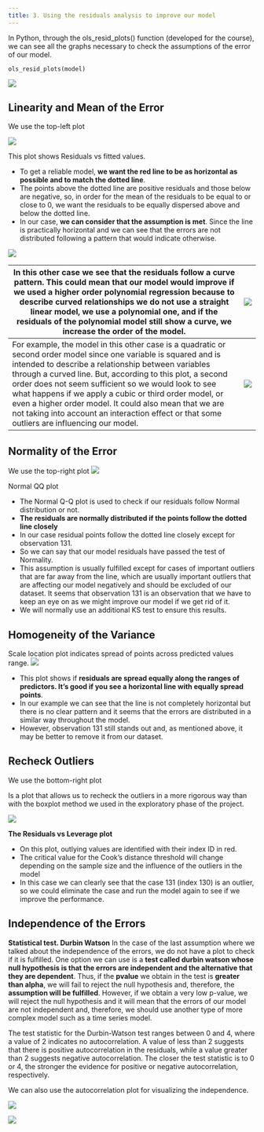 ```yaml
---
title: 3. Using the residuals analysis to improve our model
---
```


In Python, through the ols_resid_plots() function (developed for the course), we can see all the graphs necessary to check the assumptions of the error of our model.

`ols_resid_plots(model)`

![](../attachments/screenshot-2024-05-11-at-200533.png)

## Linearity and Mean of the Error

We use the top-left plot

![](../attachments/screenshot-2024-05-11-at-200613.png)


This plot shows Residuals vs fitted values.

- To get a reliable model, **we want the red line to be as horizontal as possible and to match the dotted line**.
- The points above the dotted line are positive residuals and those below are negative, so, in order for the mean of the residuals to be equal to or close to 0, we want the residuals to be equally dispersed above and below the dotted line.
- In our case, **we can consider that the assumption is met**. Since the line is practically horizontal and we can see that the errors are not distributed following a pattern that would indicate otherwise.

![](../attachments/screenshot-2024-05-11-at-200740.png)



| In this other case we see that the residuals follow a curve pattern. This could mean that our model would improve if we used a higher order polynomial regression because to describe curved relationships we do not use a straight linear model, we use a polynomial one, and if the residuals of the polynomial model still show a curve, we increase the order of the model.                                                                                                                                  | ![](../attachments/screenshot-2024-05-11-at-200902.png) |
| ---------------------------------------------------------------------------------------------------------------------------------------------------------------------------------------------------------------------------------------------------------------------------------------------------------------------------------------------------------------------------------------------------------------------------------------------------------------------------------------------------------------- | ------------------------------------------ |
| For example, the model in this other case is a quadratic or second order model since one variable is squared and is intended to describe a relationship between variables through a curved line. But, according to this plot, a second order does not seem sufficient so we would look to see what happens if we apply a cubic or third order model, or even a higher order model. It could also mean that we are not taking into account an interaction effect or that some outliers are influencing our model. | ![](../attachments/screenshot-2024-05-11-at-200942.png) |

## Normality of the Error

We use the top-right plot
![](../attachments/screenshot-2024-05-11-at-201056.png)

Normal QQ plot


- The Normal Q-Q plot is used to check if our residuals follow Normal distribution or not.
- **The residuals are normally distributed if the points follow the dotted line closely**
- In our case residual points follow the dotted line closely except for observation 131.
- So we can say that our model residuals have passed the test of Normality.
- This assumption is usually fulfilled except for cases of important outliers that are far away from the line, which are usually important outliers that are affecting our model negatively and should be excluded of our dataset. It seems that observation 131 is an observation that we have to keep an eye on as we might improve our model if we get rid of it.
- We will normally use an additional KS test to ensure this results.

## Homogeneity of the Variance
Scale location plot indicates spread of points across predicted values range.
![](../attachments/screenshot-2024-05-11-at-201352.png)
- This plot shows if **residuals are spread equally along the ranges of predictors. It’s good if you see a horizontal line with equally spread points**.
- In our example we can see that the line is not completely horizontal but there is no clear pattern and it seems that the errors are distributed in a similar way throughout the model.
- However, observation 131 still stands out and, as mentioned above, it may be better to remove it from our dataset.

## Recheck Outliers
We use the bottom-right plot

Is a plot that allows us to recheck the outliers in a more rigorous way than with the boxplot method we used in the exploratory phase of the project.

![](../attachments/screenshot-2024-05-11-at-201450.png)

**The Residuals vs Leverage plot**
- On this plot, outlying values are identified with their index ID in red.
- The critical value for the Cook’s distance threshold will change depending on the sample size and the influence of the outliers in the model
- In this case we can clearly see that the case 131 (index 130) is an outlier, so we could eliminate the case and run the model again to see if we improve the performance.

## Independence of the Errors

**Statistical test. Durbin Watson**
In the case of the last assumption where we talked about the independence of the errors, we do not have a plot to check if it is fulfilled. One option we can use is a **test called durbin watson whose null hypothesis is that the errors are independent and the alternative that they are dependent**. Thus, if the **pvalue** we obtain in the test is **greater than alpha**, we will fail to reject the null hypothesis and, therefore, the **assumption will be fulfilled**. However, if we obtain a very low p-value, we will reject the null hypothesis and it will mean that the errors of our model are not independent and, therefore, we should use another type of more complex model such as a time series model.

The test statistic for the Durbin-Watson test ranges between 0 and 4, where a value of 2 indicates no autocorrelation. A value of less than 2 suggests that there is positive autocorrelation in the residuals, while a value greater than 2 suggests negative autocorrelation. The closer the test statistic is to 0 or 4, the stronger the evidence for positive or negative autocorrelation, respectively.

We can also use the autocorrelation plot for visualizing the independence.

![](../attachments/screenshot-2024-05-11-at-201743.png)

![](../attachments/screenshot-2024-05-11-at-201801.png)